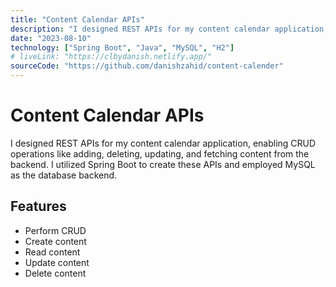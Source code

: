 ```yaml
---
title: "Content Calendar APIs"
description: "I designed REST APIs for my content calendar application, enabling CRUD operations like adding, deleting, updating, and fetching content from the backend. I utilized Spring Boot to create these APIs and employed MySQL as the database backend."
date: "2023-08-10"
technology: ["Spring Boot", "Java", "MySQL", "H2"]
# liveLink: "https://clbydanish.netlify.app/"
sourceCode: "https://github.com/danishzahid/content-calender"
---
```


# Content Calendar APIs

I designed REST APIs for my content calendar application, enabling CRUD operations like adding, deleting, updating, and fetching content from the backend. I utilized Spring Boot to create these APIs and employed MySQL as the database backend.

## Features

- Perform CRUD
- Create content
- Read content
- Update content
- Delete content
